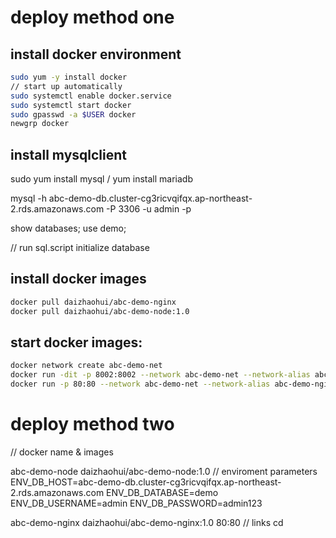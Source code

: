 # deploy method one

## install docker environment

```bash
sudo yum -y install docker
// start up automatically
sudo systemctl enable docker.service 
sudo systemctl start docker
sudo gpasswd -a $USER docker
newgrp docker
```

## install mysqlclient
   
   sudo yum install mysql   / yum install mariadb

   mysql -h abc-demo-db.cluster-cg3ricvqifqx.ap-northeast-2.rds.amazonaws.com -P 3306 -u admin -p

   show databases;
   use demo;
   
   // run sql.script initialize database

## install docker images

```bash
docker pull daizhaohui/abc-demo-nginx
docker pull daizhaohui/abc-demo-node:1.0
```

## start docker images:

```bash
docker network create abc-demo-net
docker run -dit -p 8002:8002 --network abc-demo-net --network-alias abc-demo-node --env ENV_DB_HOST=abc-demo-db.cluster-cg3ricvqifqx.ap-northeast-2.rds.amazonaws.com --env ENV_DB_USERNAME=admin  --env ENV_DB_PASSWORD=admin123 --env ENV_DB_DATABASE=demo  -d daizhaohui/abc-demo-node:1.0
docker run -p 80:80 --network abc-demo-net --network-alias abc-demo-nginx -d daizhaohui/abc-demo-nginx
```

# deploy method two

// docker name & images

abc-demo-node
daizhaohui/abc-demo-node:1.0
// enviroment parameters
ENV_DB_HOST=abc-demo-db.cluster-cg3ricvqifqx.ap-northeast-2.rds.amazonaws.com
ENV_DB_DATABASE=demo
ENV_DB_USERNAME=admin
ENV_DB_PASSWORD=admin123
<!-- ENV_DB_TYPE=
ENV_S3_BUCKET
ENV_S3_ID
ENV_S3_KEY -->

abc-demo-nginx
daizhaohui/abc-demo-nginx:1.0
80:80
// links
cd






